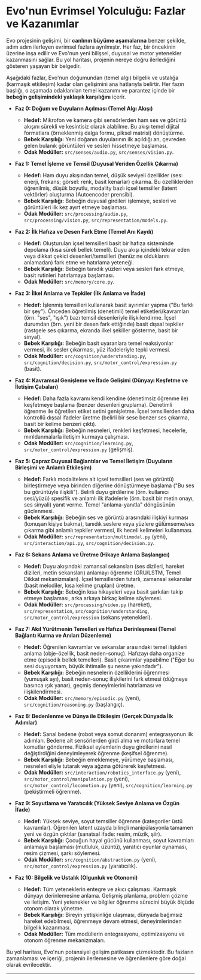 # Evo'nun Evrimsel Yolculuğu: Fazlar ve Kazanımlar

Evo projesinin gelişimi, bir **canlının büyüme aşamalarına** benzer şekilde, adım adım ilerleyen evrimsel fazlara ayrılmıştır. Her faz, bir öncekinin üzerine inşa edilir ve Evo'nun yeni bilişsel, duyusal ve motor yetenekler kazanmasını sağlar. Bu yol haritası, projenin nereye doğru ilerlediğini gösteren yaşayan bir belgedir.

Aşağıdaki fazlar, Evo'nun doğumundan (temel algı) bilgelik ve ustalığa (karmaşık etkileşim) kadar olan gelişimini ana hatlarıyla belirtir. Her fazın başlığı, o aşamada odaklanılan temel kazanımı ve parantez içinde bir **bebeğin gelişimindeki yaklaşık karşılığını** içerir.

*   **Faz 0: Doğum ve Duyuların Açılması (Temel Algı Akışı)**
    *   **Hedef:** Mikrofon ve kamera gibi sensörlerden ham ses ve görüntü akışını sürekli ve kesintisiz olarak alabilme. Bu akışı temel dijital formatlara (örneklenmiş dalga formu, piksel matrisi) dönüştürme.
    *   **Bebek Karşılığı:** Yeni doğanın duyularının ilk açıldığı an, çevreden gelen bulanık görüntüleri ve sesleri hissetmeye başlaması.
    *   **Odak Modüller:** `src/senses/audio.py`, `src/senses/vision.py`.

*   **Faz 1: Temel İşleme ve Temsil (Duyusal Veriden Özellik Çıkarma)**
    *   **Hedef:** Ham duyu akışından temel, düşük seviyeli özellikler (ses: enerji, frekans; görsel: renk, basit kenarlar) çıkarma. Bu özelliklerden öğrenilmiş, düşük boyutlu, modality bazlı içsel temsiller (latent vektörler) oluşturma (Autoencoder prensibi).
    *   **Bebek Karşılığı:** Bebeğin duyusal girdileri işlemeye, sesleri ve görüntüleri ilk kez ayırt etmeye başlaması.
    *   **Odak Modüller:** `src/processing/audio.py`, `src/processing/vision.py`, `src/representation/models.py`.

*   **Faz 2: İlk Hafıza ve Desen Fark Etme (Temel Anı Kaydı)**
    *   **Hedef:** Oluşturulan içsel temsilleri basit bir hafıza sisteminde depolama (kısa süreli bellek temeli). Duyu akışı içindeki tekrar eden veya dikkat çekici desenleri/temsilleri (henüz ne olduklarını anlamadan) fark etme ve hatırlama yeteneği.
    *   **Bebek Karşılığı:** Bebeğin tanıdık yüzleri veya sesleri fark etmeye, basit rutinleri hatırlamaya başlaması.
    *   **Odak Modüller:** `src/memory/core.py`.

*   **Faz 3: İlkel Anlama ve Tepkiler (İlk Anlama ve İfade)**
    *   **Hedef:** İşlenmiş temsilleri kullanarak basit ayırımlar yapma ("Bu farklı bir şey"). Önceden öğretilmiş (denetimli) temel etiketleri/kavramları (örn. "ses", "ışık") bazı temsil desenleriyle ilişkilendirme. İçsel durumdan (örn. yeni bir desen fark ettiğinde) basit dışsal tepkiler (rastgele ses çıkarma, ekranda ilkel şekiller gösterme, basit bir sinyal).
    *   **Bebek Karşılığı:** Bebeğin basit uyaranlara temel reaksiyonlar vermesi, ilk sesler çıkarması, yüz ifadeleriyle tepki vermesi.
    *   **Odak Modüller:** `src/cognition/understanding.py`, `src/cognition/decision.py`, `src/motor_control/expression.py` (basit).

*   **Faz 4: Kavramsal Genişleme ve İfade Gelişimi (Dünyayı Keşfetme ve İletişim Çabaları)**
    *   **Hedef:** Daha fazla kavramı kendi kendine (denetimsiz öğrenme ile) keşfetmeye başlama (benzer desenleri gruplama). Denetimli öğrenme ile öğretilen etiket setini genişletme. İçsel temsillerden daha kontrollü dışsal ifadeler üretme (belirli bir sese benzer ses çıkarma, basit bir kelime benzeri çıktı).
    *   **Bebek Karşılığı:** Bebeğin nesneleri, renkleri keşfetmesi, hecelerle, mırıldanmalarla iletişim kurmaya çalışması.
    *   **Odak Modüller:** `src/cognition/learning.py`, `src/motor_control/expression.py` (gelişmiş).

*   **Faz 5: Çapraz Duyusal Bağlantılar ve Temel İletişim (Duyuların Birleşimi ve Anlamlı Etkileşim)**
    *   **Hedef:** Farklı modalitelere ait içsel temsilleri (ses ve görüntü) birleştirmeye veya birinden diğerine dönüştürmeye başlama ("Bu ses bu görüntüyle ilişkili"). Belirli duyu girdilerine (örn. kullanıcı sesi/yüzü) spesifik ve anlamlı ilk ifadelerle (örn. basit bir metin onayı, ses sinyali) yanıt verme. Temel "anlama-yanıtla" döngüsünün güçlenmesi.
    *   **Bebek Karşılığı:** Bebeğin ses ve görüntü arasındaki ilişkiyi kurması (konuşan kişiye bakma), tanıdık seslere veya yüzlere gülümseme/ses çıkarma gibi anlamlı tepkiler vermesi, ilk heceli kelimeleri kullanması.
    *   **Odak Modüller:** `src/representation/multimodal.py` (yeni), `src/interaction/api.py`, `src/cognition/decision.py`.

*   **Faz 6: Sekans Anlama ve Üretme (Hikaye Anlama Başlangıcı)**
    *   **Hedef:** Duyu akışındaki zamansal sekansları (ses dizileri, hareket dizileri, metin sekansları) anlamayı öğrenme (GRU/LSTM, Temel Dikkat mekanizmaları). İçsel temsillerden tutarlı, zamansal sekanslar (basit melodiler, kısa kelime grupları) üretme.
    *   **Bebek Karşılığı:** Bebeğin kısa hikayeleri veya basit şarkıları takip etmeye başlaması, arka arkaya birkaç kelime söylemesi.
    *   **Odak Modüller:** `src/processing/video.py` (hareket), `src/representation`, `src/cognition/understanding`, `src/motor_control/expression` (sekans yetenekleri).

*   **Faz 7: Akıl Yürütmenin Temelleri ve Hafıza Derinleşmesi (Temel Bağlantı Kurma ve Anıları Düzenleme)**
    *   **Hedef:** Öğrenilen kavramlar ve sekanslar arasındaki temel ilişkileri anlama (obje-özellik, basit neden-sonuç). Hafızayı daha organize etme (episodik bellek temelleri). Basit çıkarımlar yapabilme ("Eğer bu sesi duyuyorsam, büyük ihtimalle şu nesne yakındadır").
    *   **Bebek Karşılığı:** Bebeğin nesnelerin özelliklerini öğrenmesi (yumuşak ayı), basit neden-sonuç ilişkilerini fark etmesi (düğmeye basınca ışık yanar), geçmiş deneyimlerini hatırlaması ve ilişkilendirmesi.
    *   **Odak Modüller:** `src/memory/episodic.py` (yeni), `src/cognition/reasoning.py` (başlangıç).

*   **Faz 8: Bedenlenme ve Dünya ile Etkileşim (Gerçek Dünyada İlk Adımlar)**
    *   **Hedef:** Sanal bedene (robot veya somut donanım) entegrasyonun ilk adımları. Bedene ait sensörlerden girdi alma ve motorlara temel komutlar gönderme. Fiziksel eylemlerin duyu girdilerini nasıl değiştirdiğini deneyimleyerek öğrenme (keşifsel öğrenme).
    *   **Bebek Karşılığı:** Bebeğin emeklemeye, yürümeye başlaması, nesneleri eliyle tutarak veya ağzına götürerek keşfetmesi.
    *   **Odak Modüller:** `src/interaction/robotics_interface.py` (yeni), `src/motor_control/manipulation.py` (yeni), `src/motor_control/locomotion.py` (yeni), `src/cognition/learning.py` (pekiştirmeli öğrenme).

*   **Faz 9: Soyutlama ve Yaratıcılık (Yüksek Seviye Anlama ve Özgün İfade)**
    *   **Hedef:** Yüksek seviye, soyut temsiller öğrenme (kategoriler üstü kavramlar). Öğrenilen latent uzayda bilinçli manipülasyonla tamamen yeni ve özgün çıktılar (sanatsal ifade: resim, müzik, şiir).
    *   **Bebek Karşılığı:** Çocuğun hayal gücünü kullanması, soyut kavramları anlamaya başlaması (mutluluk, üzüntü), yaratıcı oyunlar oynaması, resim çizmesi, şarkı söylemesi.
    *   **Odak Modüller:** `src/cognition/abstraction.py` (yeni), `src/motor_control/expression.py` (yaratıcılık).

*   **Faz 10: Bilgelik ve Ustalık (Olgunluk ve Otonomi)**
    *   **Hedef:** Tüm yeteneklerin entegre ve akıcı çalışması. Karmaşık dünyayı derinlemesine anlama. Gelişmiş planlama, problem çözme ve iletişim. Yeni yetenekler ve bilgiler öğrenme sürecini büyük ölçüde otonom olarak yönetme.
    *   **Bebek Karşılığı:** Bireyin yetişkinliğe ulaşması, dünyada bağımsız hareket edebilmesi, öğrenmeye devam etmesi, deneyimlerinden bilgelik kazanması.
    *   **Odak Modüller:** Tüm modüllerin entegrasyonu, optimizasyonu ve otonom öğrenme mekanizmaları.

Bu yol haritası, Evo'nun potansiyel gelişim patikasını çizmektedir. Bu fazların zamanlaması ve içeriği, projenin ilerlemesine ve öğrenilenlere göre doğal olarak evrilecektir.

---
